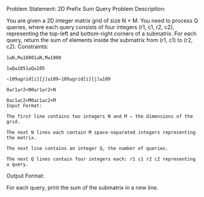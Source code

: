 Problem Statement: 2D Prefix Sum Query
Problem Description:

You are given a 2D integer matrix grid of size N × M. You need to process Q queries, where each query consists of four integers (r1, c1, r2, c2), representing the top-left and bottom-right corners of a submatrix. For each query, return the sum of elements inside the submatrix from (r1, c1) to (r2, c2).
Constraints:

    1≤N,M≤10001≤N,M≤1000

    1≤Q≤1051≤Q≤105

    −109≤grid[i][j]≤109−109≤grid[i][j]≤109

    0≤r1≤r2<N0≤r1≤r2<N

    0≤c1≤c2<M0≤c1≤c2<M
    Input Format:

    The first line contains two integers N and M — the dimensions of the grid.

    The next N lines each contain M space-separated integers representing the matrix.

    The next line contains an integer Q, the number of queries.

    The next Q lines contain four integers each: r1 c1 r2 c2 representing a query.

Output Format:

For each query, print the sum of the submatrix in a new line.
